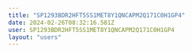 ```yaml
---
title: "SP1293BDR2HFT5SS1MET8Y1QNCAPM2Q171C0H1GP4"
date: 2024-02-26T08:32:16.581Z
user: SP1293BDR2HFT5SS1MET8Y1QNCAPM2Q171C0H1GP4
layout: "users"
---
```

    